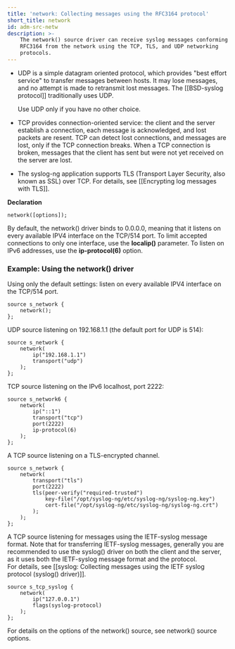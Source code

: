 ```yaml
---
title: 'network: Collecting messages using the RFC3164 protocol'
short_title: network
id: adm-src-netw
description: >-
    The network() source driver can receive syslog messages conforming to
    RFC3164 from the network using the TCP, TLS, and UDP networking
    protocols.
---
```


- UDP is a simple datagram oriented protocol, which provides "best
    effort service" to transfer messages between hosts. It may lose
    messages, and no attempt is made to retransmit lost messages. The
    [[BSD-syslog protocol]] traditionally uses UDP.

    Use UDP only if you have no other choice.

- TCP provides connection-oriented service: the client and the server
    establish a connection, each message is acknowledged, and lost
    packets are resent. TCP can detect lost connections, and messages
    are lost, only if the TCP connection breaks. When a TCP connection
    is broken, messages that the client has sent but were not yet
    received on the server are lost.

- The syslog-ng application supports TLS (Transport Layer Security,
    also known as SSL) over TCP. For details, see
    [[Encrypting log messages with TLS]].

**Declaration**

```config
network([options]);
```

By default, the network() driver binds to 0.0.0.0, meaning that it
listens on every available IPV4 interface on the TCP/514 port. To limit
accepted connections to only one interface, use the **localip()**
parameter. To listen on IPv6 addresses, use the **ip-protocol(6)**
option.

### Example: Using the network() driver

Using only the default settings: listen on every available IPV4
interface on the TCP/514 port.

```config
source s_network {
    network();
};
```

UDP source listening on 192.168.1.1 (the default port for UDP is 514):

```config
source s_network {
    network(
        ip("192.168.1.1")
        transport("udp")
    );
};
```

TCP source listening on the IPv6 localhost, port 2222:

```config
source s_network6 {
    network(
        ip("::1")
        transport("tcp")
        port(2222)
        ip-protocol(6)
    );
};
```

A TCP source listening on a TLS-encrypted channel.

```config
source s_network {
    network(
        transport("tls")
        port(2222)
        tls(peer-verify("required-trusted")
            key-file("/opt/syslog-ng/etc/syslog-ng/syslog-ng.key")
            cert-file("/opt/syslog-ng/etc/syslog-ng/syslog-ng.crt")
        );
    );
};
```

A TCP source listening for messages using the IETF-syslog message
format. Note that for transferring IETF-syslog messages, generally you
are recommended to use the syslog() driver on both the client and the
server, as it uses both the IETF-syslog message format and the protocol.  
For details, see
[[syslog: Collecting messages using the IETF syslog protocol (syslog() driver)]].

```config
source s_tcp_syslog {
    network(
        ip("127.0.0.1")
        flags(syslog-protocol)
    );
};
```

For details on the options of the network() source, see network()
source options.

